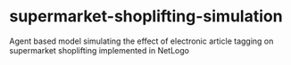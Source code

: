 # supermarket-shoplifting-simulation
Agent based model simulating the effect of electronic article tagging on supermarket shoplifting implemented in NetLogo
